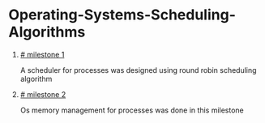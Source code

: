 # Operating-Systems-Scheduling-Algorithms

<ol>
<li> <a href = "https://github.com/SalmaSalem81/Operating-Systems-Scheduling-Algorithms/tree/main/milestone1"># milestone 1 </a>
<p>A scheduler for processes was designed using round robin scheduling algorithm</p>
</li>
  
  
<li> <a href = "https://github.com/SalmaSalem81/Operating-Systems-Scheduling-Algorithms/tree/main/milestone2"># milestone 2 </a>
<p>Os memory management for processes was done in this milestone</p>
</li>
</ol
